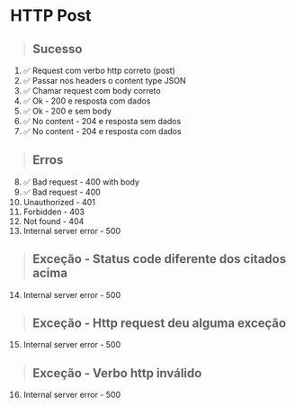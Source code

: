 # HTTP Post

> ## Sucesso
1. ✅ Request com verbo http correto (post)
2. ✅ Passar nos headers o content type JSON
3. ✅ Chamar request com body correto
4. ✅ Ok - 200 e resposta com dados
5. ✅ Ok - 200 e sem body
6. ✅ No content - 204 e resposta sem dados
7. ✅ No content - 204 e resposta com dados

> ## Erros
8. ✅ Bad request - 400 with body
9. ✅ Bad request - 400
10. Unauthorized - 401
11. Forbidden - 403
12. Not found - 404
13. Internal server error - 500

> ## Exceção - Status code diferente dos citados acima
14. Internal server error - 500

> ## Exceção - Http request deu alguma exceção
15. Internal server error - 500

> ## Exceção - Verbo http inválido
16. Internal server error - 500